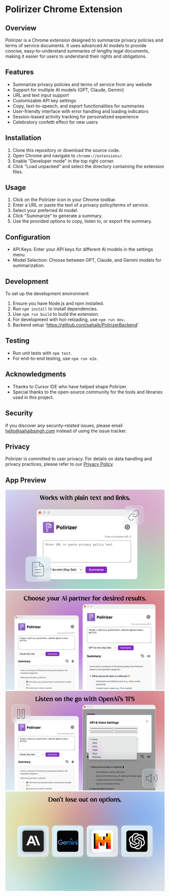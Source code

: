 # Polirizer Chrome Extension

## Overview
Polirizer is a Chrome extension designed to summarize privacy policies and terms of service documents. It uses advanced AI models to provide concise, easy-to-understand summaries of lengthy legal documents, making it easier for users to understand their rights and obligations.

## Features
- Summarize privacy policies and terms of service from any website
- Support for multiple AI models (GPT, Claude, Gemini)
- URL and text input support
- Customizable API key settings
- Copy, text-to-speech, and export functionalities for summaries
- User-friendly interface with error handling and loading indicators
- Session-based activity tracking for personalized experience
- Celebratory confetti effect for new users

## Installation
1. Clone this repository or download the source code.
2. Open Chrome and navigate to `chrome://extensions/`.
3. Enable "Developer mode" in the top right corner.
4. Click "Load unpacked" and select the directory containing the extension files.

## Usage
1. Click on the Polirizer icon in your Chrome toolbar.
2. Enter a URL or paste the text of a privacy policy/terms of service.
3. Select your preferred AI model.
4. Click "Summarize" to generate a summary.
5. Use the provided options to copy, listen to, or export the summary.

## Configuration
- API Keys: Enter your API keys for different AI models in the settings menu.
- Model Selection: Choose between GPT, Claude, and Gemini models for summarization.

## Development
To set up the development environment:

1. Ensure you have Node.js and npm installed.
2. Run `npm install` to install dependencies.
3. Use `npm run build` to build the extension.
4. For development with hot-reloading, use `npm run dev`.
5. Backend setup 'https://github.com/sahaib/PolirizerBackend'

## Testing
- Run unit tests with `npm test`.
- For end-to-end testing, use `npm run e2e`.

## Acknowledgments
- Thanks to Cursor IDE who have helped shape Polirizer.
- Special thanks to the open-source community for the tools and libraries used in this project.

## Security
If you discover any security-related issues, please email hello@sahaibsingh.com instead of using the issue tracker.

## Privacy
Polirizer is committed to user privacy. For details on data handling and privacy practices, please refer to our [Privacy Policy](PrivacyPolicy.md).

## App Preview

![Main App](MainApp.png)
![Summaries](Summaries-new.png)
![TTS](TTS.png)
![Ai Models](AI_Models.png)
